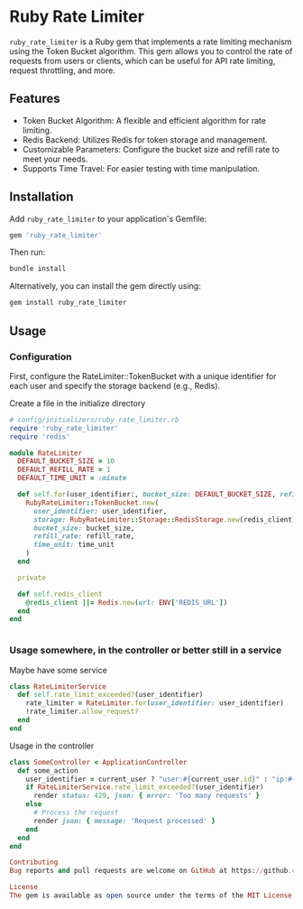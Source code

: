 # Ruby Rate Limiter

`ruby_rate_limiter` is a Ruby gem that implements a rate limiting mechanism using the Token Bucket algorithm. This gem allows you to control the rate of requests from users or clients, which can be useful for API rate limiting, request throttling, and more.

## Features

- Token Bucket Algorithm: A flexible and efficient algorithm for rate limiting.
- Redis Backend: Utilizes Redis for token storage and management.
- Customizable Parameters: Configure the bucket size and refill rate to meet your needs.
- Supports Time Travel: For easier testing with time manipulation.

## Installation

Add `ruby_rate_limiter` to your application's Gemfile:

```ruby
gem 'ruby_rate_limiter'

```

Then run:

```ruby
bundle install
```

Alternatively, you can install the gem directly using:

```ruby
gem install ruby_rate_limiter
```

## Usage

### Configuration

First, configure the RateLimiter::TokenBucket with a unique identifier for each user and specify the storage backend (e.g., Redis).

Create a file in the initialize directory

```ruby
# config/initializers/ruby_rate_limiter.rb
require 'ruby_rate_limiter'
require 'redis'

module RateLimiter
  DEFAULT_BUCKET_SIZE = 10
  DEFAULT_REFILL_RATE = 1
  DEFAULT_TIME_UNIT = :minute

  def self.for(user_identifier:, bucket_size: DEFAULT_BUCKET_SIZE, refill_rate: DEFAULT_REFILL_RATE, time_unit: DEFAULT_TIME_UNIT)
    RubyRateLimiter::TokenBucket.new(
      user_identifier: user_identifier,
      storage: RubyRateLimiter::Storage::RedisStorage.new(redis_client),
      bucket_size: bucket_size,
      refill_rate: refill_rate,
      time_unit: time_unit
    )
  end

  private

  def self.redis_client
    @redis_client ||= Redis.new(url: ENV['REDIS_URL'])
  end
end



```

### Usage somewhere, in the controller or better still in a service

Maybe have some service

```ruby
class RateLimiterService
  def self.rate_limit_exceeded?(user_identifier)
    rate_limiter = RateLimiter.for(user_identifier: user_identifier)
    !rate_limiter.allow_request?
  end
end

```

Usage in the controller

```ruby
class SomeController < ApplicationController
  def some_action
    user_identifier = current_user ? "user:#{current_user.id}" : "ip:#{request.remote_ip}"
    if RateLimiterService.rate_limit_exceeded?(user_identifier)
      render status: 429, json: { error: 'Too many requests' }
    else
      # Process the request
      render json: { message: 'Request processed' }
    end
  end
end

Contributing
Bug reports and pull requests are welcome on GitHub at https://github.com/Mutuba/ruby-rate-limiter.

License
The gem is available as open source under the terms of the MIT License.
```
